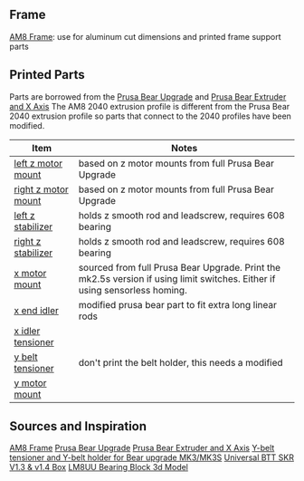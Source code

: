 ## Frame
[AM8 Frame](https://www.thingiverse.com/thing:2263216): use for aluminum cut dimensions and printed frame support parts

## Printed Parts
Parts are borrowed from the [Prusa Bear Upgrade](https://github.com/gregsaun/prusa_i3_bear_upgrade) and [Prusa Bear Extruder and X Axis](https://github.com/gregsaun/bear_extruder_and_x_axis)
The AM8 2040 extrusion profile is different from the Prusa Bear 2040 extrusion profile so parts that connect to the 2040 profiles have been modified.

Item                                                   | Notes
-------------------------------------------------------|---------------
[left z motor mount](CAD/stl/z_motor_mount_left.stl)   | based on z motor mounts from full Prusa Bear Upgrade
[right z motor mount](CAD/stl/z_motor_mount_right.stl) | based on z motor mounts from full Prusa Bear Upgrade
[left z stabilizer](CAD/stl/z_stabilizer_left.stl)     | holds z smooth rod and leadscrew, requires 608 bearing
[right z stabilizer](CAD/stl/z_stabilizer_right.stl)   | holds z smooth rod and leadscrew, requires 608 bearing
[x motor mount](https://github.com/gregsaun/bear_extruder_and_x_axis/blob/master/printed_parts/stl/mk3s/x_end_motor.stl)| sourced from full Prusa Bear Upgrade. Print the mk2.5s version if using limit switches. Either if using sensorless homing.
[x end idler](CAD/stl/x_end_idler.stl)                 | modified prusa bear part to fit extra long linear rods
[x idler tensioner](https://github.com/gregsaun/bear_extruder_and_x_axis/blob/master/printed_parts/stl/common_to_all_versions/x_end_idler_tensioner.stl)| 
[y belt tensioner](https://www.thingiverse.com/thing:3502543) | don't print the belt holder, this needs a modified
[y motor mount](https://github.com/gregsaun/prusa_i3_bear_upgrade/blob/master/full_upgrade/for_mk3/printed_parts/stl/y_motor_mount.stl)|

## Sources and Inspiration
[AM8 Frame](https://www.thingiverse.com/thing:2263216)
[Prusa Bear Upgrade](https://github.com/gregsaun/prusa_i3_bear_upgrade)
[Prusa Bear Extruder and X Axis](https://github.com/gregsaun/bear_extruder_and_x_axis)
[Y-belt tensioner and Y-belt holder for Bear upgrade MK3/MK3S](https://www.thingiverse.com/thing:3502543)
[Universal BTT SKR V1.3 & v1.4 Box](https://www.thingiverse.com/thing:4178177)
[LM8UU Bearing Block 3d Model](https://grabcad.com/library/lm8uu-bearing-block-1)